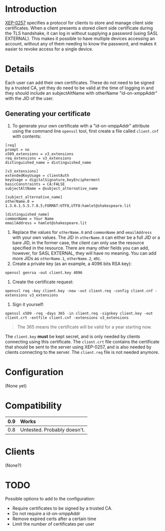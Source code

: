 # Introduction #
[XEP-0257](http://xmpp.org/extensions/xep-0257.html) specifies a protocol for clients to store and manage client side certificates. When a client presents a stored client side certificate during the TLS handshake, it can log in without supplying a password (using SASL EXTERNAL). This makes it possible to have multiple devices accessing an account, without any of them needing to know the password, and makes it easier to revoke access for a single device.


# Details #

Each user can add their own certificates. These do not need to be signed by a trusted CA, yet they do need to be valid at the time of logging in and they should include an subjectAltName with otherName "id-on-xmppAddr" with the JID of the user.

## Generating your certificate ##

  1. To generate your own certificate with a "id-on-xmppAddr" attribute using the command line `openssl` tool, first create a file called `client.cnf` with contents:
```
[req]
prompt = no
x509_extensions = v3_extensions
req_extensions = v3_extensions
distinguished_name = distinguished_name

[v3_extensions]
extendedKeyUsage = clientAuth
keyUsage = digitalSignature,keyEncipherment
basicConstraints = CA:FALSE
subjectAltName = @subject_alternative_name

[subject_alternative_name]
otherName.0 = 1.3.6.1.5.5.7.8.5;FORMAT:UTF8,UTF8:hamlet@shakespeare.lit

[distinguished_name]
commonName = Your Name
emailAddress = hamlet@shakespeare.lit
```
  1. Replace the values for `otherName.0` and `commonName` and `emailAddress` with your own values. The JID in `otherName.0` can either be a full JID or a bare JID, in the former case, the client can only use the resource specified in the resource. There are many other fields you can add, however, for SASL EXTERNAL, they will have no meaning. You can add more JIDs as `otherName.1`, `otherName.2`, etc.
  1. Create a private key (as an example, a 4096 bits RSA key):
```
openssl genrsa -out client.key 4096
```
  1. Create the certificate request:
```
openssl req -key client.key -new -out client.req -config client.cnf -extensions v3_extensions
```
  1. Sign it yourself:
```
openssl x509 -req -days 365 -in client.req -signkey client.key -out client.crt -extfile client.cnf -extensions v3_extensions
```
> The 365 means the certificate will be valid for a year starting now.

The `client.key` **must** be kept secret, and is only needed by clients connecting using this certificate. The `client.crt` file contains the certificate that should be sent to the server using XEP-0257, and is also needed by clients connecting to the server. The `client.req` file is not needed anymore.

# Configuration #

(None yet)

# Compatibility #

|0.9|Works|
|:--|:----|
|0.8|Untested. Probably doesn't.|

# Clients #

(None?)

# TODO #
Possible options to add to the configuration:
  * Require certificates to be signed by a trusted CA.
  * Do not require a  id-on-xmppAddr
  * Remove expired certs after a certain time
  * Limit the number of certificates per user